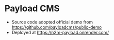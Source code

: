 # Payload CMS

- Source code adopted official demo from https://github.com/payloadcms/public-demo
- Deployed at https://n2m-payload.onrender.com/